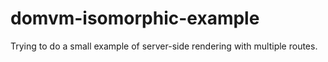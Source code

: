 # domvm-isomorphic-example
Trying to do a small example of server-side rendering with multiple routes.
